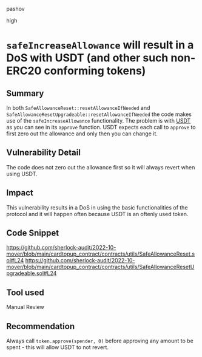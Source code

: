 pashov

high

# `safeIncreaseAllowance` will result in a DoS with USDT (and other such non-ERC20 conforming tokens)

## Summary
In both `SafeAllowanceReset::resetAllowanceIfNeeded` and `SafeAllowanceResetUpgradeable::resetAllowanceIfNeeded` the code makes use of the `safeIncreaseAllowance` functionality. The problem is with [USDT](https://gist.github.com/plutoegg/a8794a24dfa84d0b0104141612b52977#file-tethertoken-sol-L265) as you can see in its `approve` function. USDT expects each call to `approve` to first zero out the allowance and only then you can change it.

## Vulnerability Detail
The code does not zero out the allowance first so it will always revert when using USDT.

## Impact
This vulnerability results in a DoS in using the basic functionalities of the protocol and it will happen often because USDT is an oftenly used token.

## Code Snippet
https://github.com/sherlock-audit/2022-10-mover/blob/main/cardtopup_contract/contracts/utils/SafeAllowanceReset.sol#L24
https://github.com/sherlock-audit/2022-10-mover/blob/main/cardtopup_contract/contracts/utils/SafeAllowanceResetUpgradeable.sol#L24

## Tool used

Manual Review

## Recommendation
Always call `token.approve(spender, 0)` before approving any amount to be spent - this will allow USDT to not revert.
